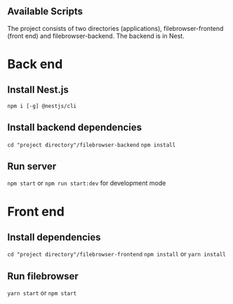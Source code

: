 ## Available Scripts

The project consists of two directories (applications), filebrowser-frontend (front end) and filebrowser-backend.
The backend is in Nest. 

# Back end
## Install Nest.js

`npm i [-g] @nestjs/cli`

## Install backend dependencies

`cd "project directory"/filebrowser-backend`
`npm install`

## Run server

`npm start` or `npm run start:dev` for development mode

# Front end

## Install dependencies

`cd "project directory"/filebrowser-frontend`
`npm install` or `yarn install`

## Run filebrowser

`yarn start` or `npm start`